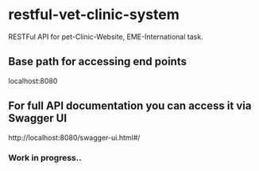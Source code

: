 # restful-vet-clinic-system
RESTFul API for pet-Clinic-Website, EME-International task.

## Base path for accessing end points
   localhost:8080
## For full API documentation you can access it via Swagger UI 

http://localhost:8080/swagger-ui.html#/

### Work in progress..

